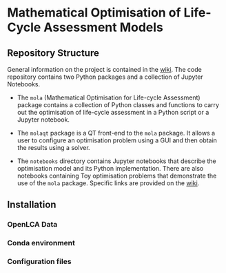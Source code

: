 # Mathematical Optimisation of Life-Cycle Assessment Models

## Repository Structure

General information on the project is contained in the 
[wiki](https://github.com/MGuo-Lab/LCA/wiki). The code repository contains two Python
packages and a collection of Jupyter Notebooks.

* The `mola` (Mathematical Optimisation for Life-cycle Assessment) package
contains a collection of Python classes and functions to carry out the optimisation
of life-cycle assessment in a Python script or a Jupyter notebook.

* The `molaqt` package is a QT front-end to the `mola` package. It allows
a user to configure an optimisation problem using a GUI and
then obtain the results using a solver.

* The `notebooks` directory contains Jupyter notebooks that describe the optimisation model and 
its Python implementation. There are also notebooks containing Toy optimisation problems that demonstrate the use of the
`mola` package. Specific links are provided on the [wiki](https://github.com/MGuo-Lab/LCA/wiki).
 
 
## Installation

### OpenLCA Data

### Conda environment

### Configuration files